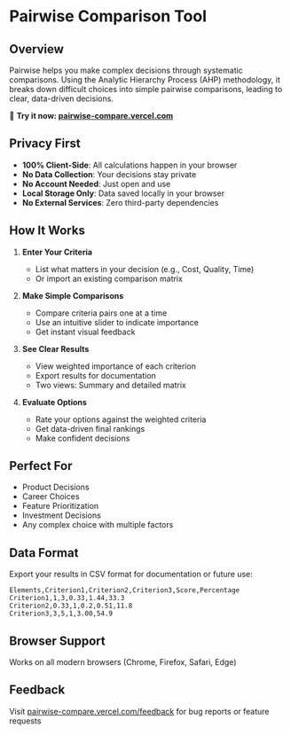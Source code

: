 # Pairwise Comparison Tool

## Overview

Pairwise helps you make complex decisions through systematic comparisons. Using the Analytic Hierarchy Process (AHP) methodology, it breaks down difficult choices into simple pairwise comparisons, leading to clear, data-driven decisions.

🔗 **Try it now: [pairwise-compare.vercel.com](https://pairwise-compare.vercel.com)**

## Privacy First

- **100% Client-Side**: All calculations happen in your browser
- **No Data Collection**: Your decisions stay private
- **No Account Needed**: Just open and use
- **Local Storage Only**: Data saved locally in your browser
- **No External Services**: Zero third-party dependencies

## How It Works

1. **Enter Your Criteria**
   - List what matters in your decision (e.g., Cost, Quality, Time)
   - Or import an existing comparison matrix

2. **Make Simple Comparisons**
   - Compare criteria pairs one at a time
   - Use an intuitive slider to indicate importance
   - Get instant visual feedback

3. **See Clear Results**
   - View weighted importance of each criterion
   - Export results for documentation
   - Two views: Summary and detailed matrix

4. **Evaluate Options**
   - Rate your options against the weighted criteria
   - Get data-driven final rankings
   - Make confident decisions

## Perfect For

- Product Decisions
- Career Choices
- Feature Prioritization
- Investment Decisions
- Any complex choice with multiple factors

## Data Format

Export your results in CSV format for documentation or future use:
```csv
Elements,Criterion1,Criterion2,Criterion3,Score,Percentage
Criterion1,1,3,0.33,1.44,33.3
Criterion2,0.33,1,0.2,0.51,11.8
Criterion3,3,5,1,3.00,54.9
```

## Browser Support

Works on all modern browsers (Chrome, Firefox, Safari, Edge)

## Feedback

Visit [pairwise-compare.vercel.com/feedback](https://pairwise-compare.vercel.com/feedback) for bug reports or feature requests
